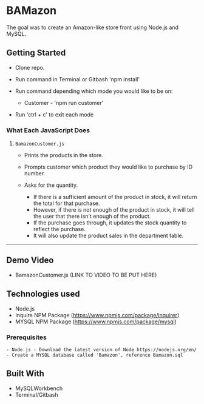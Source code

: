 # BAMazon

The goal was to create an Amazon-like store front using Node.js and MySQL.

## Getting Started

- Clone repo.
- Run command in Terminal or Gitbash 'npm install'
- Run command depending which mode you would like to be on:
    * Customer - 'npm run customer'
    
- Run 'ctrl + c' to exit each mode

### What Each JavaScript Does

1. `BamazonCustomer.js`

    * Prints the products in the store.

    * Prompts customer which product they would like to purchase by ID number.

    * Asks for the quantity.

      * If there is a sufficient amount of the product in stock, it will return the total for that purchase.
      * However, if there is not enough of the product in stock, it will tell the user that there isn't enough of the product.
      * If the purchase goes through, it updates the stock quantity to reflect the purchase.
      * It will also update the product sales in the department table.

-----------------------

## Demo Video

* BamazonCustomer.js (LINK TO VIDEO TO BE PUT HERE)

## Technologies used
- Node.js
- Inquire NPM Package (https://www.npmjs.com/package/inquirer)
- MYSQL NPM Package (https://www.npmjs.com/package/mysql)

### Prerequisites

```
- Node.js - Download the latest version of Node https://nodejs.org/en/
- Create a MYSQL database called 'Bamazon', reference Bamazon.sql
```

## Built With

* MySQLWorkbench
* Terminal/Gitbash
